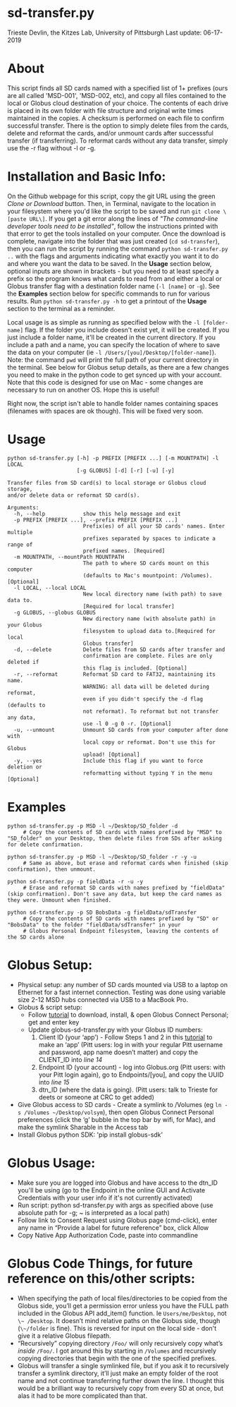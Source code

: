 # sd-transfer.py
Trieste Devlin, the Kitzes Lab, University of Pittsburgh
Last update: 06-17-2019

# About

This script finds all SD cards named with a specified list of 1+ prefixes (ours are all called 'MSD-001', 'MSD-002, etc), and copy all files contained to the local or Globus cloud destination of your choice. The contents of each drive is placed in its own folder with file structure and original write times maintained in the copies. A checksum is performed on each file to confirm successful transfer. There is the option to simply delete files from the cards, delete and reformat the cards, and/or unmount cards after successsful transfer (if transferring). To reformat cards without any data transfer, simply use the -r flag without -l or -g.

# Installation and Basic Info:

On the Github webpage for this script, copy the git URL using the green *Clone or Download* button. Then, in Terminal, navigate to the location in your filesystem where you'd like the script to be saved and run ```git clone \[paste URL\]```. If you get a git error along the lines of *"The command-line developer tools need to be installed"*, follow the instructions printed with that error to get the tools installed on your computer. Once the download is complete, navigate into the folder that was just created (```cd sd-transfer```), then you can run the script by running the command ```python sd-transfer.py ..``` with the flags and arguments indicating what exactly you want it to do and where you want the data to be saved. In the **Usage** section below, optional inputs are shown in brackets - but you need to at least specify a prefix so the program knows what cards to read from and either a local or Globus transfer flag with a destination folder name (```-l [name]``` or ```-g```). See the **Examples** section below for specific commands to run for various results. Run ```python sd-transfer.py -h``` to get a printout of the **Usage** section to the terminal as a reminder.

Local usage is as simple as running as specified below with the ```-l [folder-name]``` flag. If the folder you include doesn't exist yet, it will be created. If you just include a folder name, it'll be created in the current directory. If you include a path and a name, you can specify the location of where to save the data on your computer (ie ```-l /Users/[you]/Desktop/[folder-name]```). Note: the command ```pwd``` will print the full path of your current directory in the terminal. See below for Globus setup details, as there are a few changes you need to make in the python code to get synced up with your account. Note that this code is designed for use on Mac - some changes are necessary to run on another OS. Hope this is useful!

Right now, the script isn't able to handle folder names containing spaces (filenames with spaces are ok though). This will be fixed very soon.


# Usage
```
python sd-transfer.py [-h] -p PREFIX [PREFIX ...] [-m MOUNTPATH] -l LOCAL
                      [-g GLOBUS] [-d] [-r] [-u] [-y]

Transfer files from SD card(s) to local storage or Globus cloud storage,
and/or delete data or reformat SD card(s).

Arguments:
  -h, --help            show this help message and exit
  -p PREFIX [PREFIX ...], --prefix PREFIX [PREFIX ...]
                        Prefix(es) of all your SD cards' names. Enter multiple
                        prefixes separated by spaces to indicate a range of
                        prefixed names. [Required]
  -m MOUNTPATH, --mountPath MOUNTPATH
                        The path to where SD cards mount on this computer
                        (defaults to Mac's mountpoint: /Volumes). [Optional]
  -l LOCAL, --local LOCAL
                        New local directory name (with path) to save data to.
                        [Required for local transfer]
  -g GLOBUS, --globus GLOBUS
                        New directory name (with absolute path) in your Globus
                        filesystem to upload data to.[Required for local
                        Globus transfer]
  -d, --delete          Delete files from SD cards after transfer and
                        confirmation are complete. Files are only deleted if
                        this flag is included. [Optional]
  -r, --reformat        Reformat SD card to FAT32, maintaining its name.
                        WARNING: all data will be deleted during reformat,
                        even if you didn't specify the -d flag (defaults to
                        not reformat). To reformat but not transfer any data,
                        use -l 0 -g 0 -r. [Optional]
  -u, --unmount         Unmount SD cards from your computer after done with
                        local copy or reformat. Don't use this for Globus
                        upload! [Optional]
  -y, --yes             Include this flag if you want to force deletion or
                        reformatting without typing Y in the menu [Optional]
```


# Examples
```
python sd-transfer.py -p MSD -l ~/Desktop/SD_folder -d 
     # Copy the contents of SD cards with names prefixed by "MSD" to "SD_folder" on your Desktop, then delete files from SDs after asking for delete confirmation.

python sd-transfer.py -p MSD -l ~/Desktop/SD_folder -r -y -u   
     # Same as above, but erase and reformat cards when finished (skip confirmation), then unmount.

python sd-transfer.py -p fieldData -r -u -y
     # Erase and reformat SD cards with names prefixed by "fieldData" (skip confirmation). Don't save any data, but keep the card names as they were. Unmount when finished.

python sd-transfer.py -p SD BobsData -g fieldData/sdTransfer
     # Copy the contents of SD cards with names prefixed by "SD" or "BobsData" to the folder "fieldData/sdTransfer" in your
     # Globus Personal Endpoint filesystem, leaving the contents of the SD cards alone
```



# Globus Setup:

* Physical setup: any number of SD cards mounted via USB to a laptop on Ethernet for a fast internet connection. Testing was done using variable size 2-12 MSD hubs connected via USB to a MacBook Pro.
* Globus & script setup:
    * Follow [tutorial](https://docs.globus.org/how-to/globus-connect-personal-mac/ "Title") to download, install, & open Globus Connect Personal; get and enter key
    * Update globus-sd-transfer.py with your Globus ID numbers:
        1. Client ID (your ‘app’) - Follow Steps 1 and 2 in this [tutorial](https://globus-sdk-python.readthedocs.io/en/stable/tutorial/ "blah") to make an ‘app’ (Pitt users: log in with your regular Pitt username and password, app name doesn’t matter) and copy the CLIENT_ID into _line 14_
        2. Endpoint ID (your account) - log into Globus.org (Pitt users: with your Pitt login again), go to Endpoints/[you], and copy the UUID into _line 15_
        3. dtn_ID (where the data is going). (Pitt users: talk to Trieste for deets or someone at CRC to get added)
* Give Globus access to SD cards - Create a symlink to /Volumes (eg `ln -s /Volumes ~/Desktop/volsym`), then open Globus Connect Personal preferences (click the ‘g’ bubble in the top bar by wifi, for Mac), and make the symlink Sharable in the Access tab
* Install Globus python SDK: 'pip install globus-sdk'

# Globus Usage:

* Make sure you are logged into Globus and have access to the dtn_ID you'll be using (go to the Endpoint in the online GUI and Activate Credentials with your user info if it's not currently activated)
* Run script: python sd-transfer.py with args as specified above (use absolute path for -g; \~ is interpreted as a local path)
* Follow link to Consent Request using Globus page (cmd-click), enter any name in “Provide a label for future reference” box, click Allow
* Copy Native App Authorization Code, paste into commandline



# Globus Code Things, for future reference on this/other scripts:

* When specifying the path of local files/directories to be copied from the Globus side, you’ll get a permission error unless you have the FULL path included in the Globus API add_item() function. Ie ```Users/me/Desktop```, not ```\~ /Desktop```. It doesn’t mind relative paths on the Globus side, though (```\~/folder``` is fine). This is reversed for input on the local side - don't give it a relative Globus filepath.
* “Recursively” copying directory ```/Foo/``` will only recursively copy what’s *inside* ```/Foo/```. I got around this by starting in ```/Volumes``` and recursively copying directories that begin with the one of the specified prefixes.
* Globus will transfer a single symlinked file, but if you ask it to recursively transfer a symlink directory, it’ll just make an empty folder of the root name and not continue transferring further down the line. I thought this would be a brilliant way to recursively copy from every SD at once, but alas it had to be more complicated than that.
